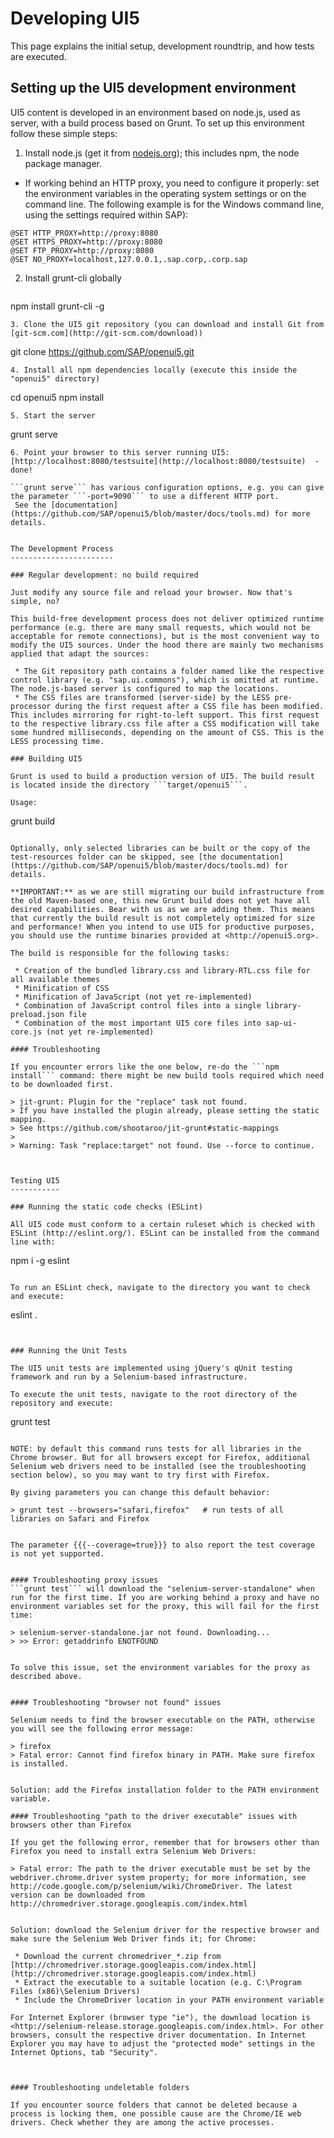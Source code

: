 
Developing UI5
==============

This page explains the initial setup, development roundtrip, and how tests are executed.

Setting up the UI5 development environment
------------------------------------------

UI5 content is developed in an environment based on node.js, used as server, with a build process based on Grunt. To set up this environment follow these simple steps:

1. Install node.js (get it from  [nodejs.org](http://nodejs.org/)); this includes npm, the node package manager.
  * If working behind an HTTP proxy, you need to configure it properly: set the environment variables in the operating system settings or on the command line. The following example is for the Windows command line, using the settings required within SAP):
  ```
@SET HTTP_PROXY=http://proxy:8080
@SET HTTPS_PROXY=http://proxy:8080
@SET FTP_PROXY=http://proxy:8080
@SET NO_PROXY=localhost,127.0.0.1,.sap.corp,.corp.sap
```
2. Install grunt-cli globally

   ```
npm install grunt-cli -g
```
3. Clone the UI5 git repository (you can download and install Git from  [git-scm.com](http://git-scm.com/download))

   ```
git clone https://github.com/SAP/openui5.git
```
4. Install all npm dependencies locally (execute this inside the "openui5" directory)

   ```
cd openui5
npm install
```
5. Start the server

   ```
 grunt serve
```
6. Point your browser to this server running UI5: [http://localhost:8080/testsuite](http://localhost:8080/testsuite)  - done!

```grunt serve``` has various configuration options, e.g. you can give the parameter ```-port=9090``` to use a different HTTP port.
 See the [documentation](https://github.com/SAP/openui5/blob/master/docs/tools.md) for more details.


The Development Process
-----------------------

### Regular development: no build required

Just modify any source file and reload your browser. Now that's simple, no?

This build-free development process does not deliver optimized runtime performance (e.g. there are many small requests, which would not be acceptable for remote connections), but is the most convenient way to modify the UI5 sources. Under the hood there are mainly two mechanisms applied that adapt the sources:

 * The Git repository path contains a folder named like the respective control library (e.g. "sap.ui.commons"), which is omitted at runtime. The node.js-based server is configured to map the locations.
 * The CSS files are transformed (server-side) by the LESS pre-processor during the first request after a CSS file has been modified. This includes mirroring for right-to-left support. This first request to the respective library.css file after a CSS modification will take some hundred milliseconds, depending on the amount of CSS. This is the LESS processing time.

### Building UI5

Grunt is used to build a production version of UI5. The build result is located inside the directory ```target/openui5```.

Usage:
```
grunt build
```

Optionally, only selected libraries can be built or the copy of the test-resources folder can be skipped, see [the documentation](https://github.com/SAP/openui5/blob/master/docs/tools.md) for details.

**IMPORTANT:** as we are still migrating our build infrastructure from the old Maven-based one, this new Grunt build does not yet have all desired capabilities. Bear with us as we are adding them. This means that currently the build result is not completely optimized for size and performance! When you intend to use UI5 for productive purposes, you should use the runtime binaries provided at <http://openui5.org>.

The build is responsible for the following tasks:

 * Creation of the bundled library.css and library-RTL.css file for all available themes
 * Minification of CSS
 * Minification of JavaScript (not yet re-implemented)
 * Combination of JavaScript control files into a single library-preload.json file
 * Combination of the most important UI5 core files into sap-ui-core.js (not yet re-implemented)

#### Troubleshooting

If you encounter errors like the one below, re-do the ```npm install``` command: there might be new build tools required which need to be downloaded first.

> jit-grunt: Plugin for the "replace" task not found.
> If you have installed the plugin already, please setting the static mapping.
> See https://github.com/shootaroo/jit-grunt#static-mappings
>
> Warning: Task "replace:target" not found. Use --force to continue.



Testing UI5
-----------

### Running the static code checks (ESLint)

All UI5 code must conform to a certain ruleset which is checked with ESLint (http://eslint.org/). ESLint can be installed from the command line with:
```
npm i -g eslint
```

To run an ESLint check, navigate to the directory you want to check and execute:
```
eslint .
```


### Running the Unit Tests

The UI5 unit tests are implemented using jQuery's qUnit testing framework and run by a Selenium-based infrastructure.

To execute the unit tests, navigate to the root directory of the repository and execute:
```
grunt test
```

NOTE: by default this command runs tests for all libraries in the Chrome browser. But for all browsers except for Firefox, additional Selenium web drivers need to be installed (see the troubleshooting section below), so you may want to try first with Firefox.

By giving parameters you can change this default behavior:

> grunt test --browsers="safari,firefox"   # run tests of all libraries on Safari and Firefox


The parameter {{{--coverage=true}}} to also report the test coverage is not yet supported.


#### Troubleshooting proxy issues
```grunt test``` will download the "selenium-server-standalone" when run for the first time. If you are working behind a proxy and have no environment variables set for the proxy, this will fail for the first time:

> selenium-server-standalone.jar not found. Downloading...
> >> Error: getaddrinfo ENOTFOUND


To solve this issue, set the environment variables for the proxy as described above.


#### Troubleshooting "browser not found" issues

Selenium needs to find the browser executable on the PATH, otherwise you will see the following error message:

> firefox
> Fatal error: Cannot find firefox binary in PATH. Make sure firefox is installed.


Solution: add the Firefox installation folder to the PATH environment variable.

#### Troubleshooting "path to the driver executable" issues with browsers other than Firefox

If you get the following error, remember that for browsers other than Firefox you need to install extra Selenium Web Drivers:

> Fatal error: The path to the driver executable must be set by the webdriver.chrome.driver system property; for more information, see http://code.google.com/p/selenium/wiki/ChromeDriver. The latest version can be downloaded from http://chromedriver.storage.googleapis.com/index.html


Solution: download the Selenium driver for the respective browser and make sure the Selenium Web Driver finds it; for Chrome:

 * Download the current chromedriver_*.zip from  [http://chromedriver.storage.googleapis.com/index.html](http://chromedriver.storage.googleapis.com/index.html)
 * Extract the executable to a suitable location (e.g. C:\Program Files (x86)\Selenium Drivers)
 * Include the ChromeDriver location in your PATH environment variable

For Internet Explorer (browser type "ie"), the download location is <http://selenium-release.storage.googleapis.com/index.html>. For other browsers, consult the respective driver documentation. In Internet Explorer you may have to adjust the "protected mode" settings in the Internet Options, tab "Security".



#### Troubleshooting undeletable folders

If you encounter source folders that cannot be deleted because a process is locking them, one possible cause are the Chrome/IE web drivers. Check whether they are among the active processes.
